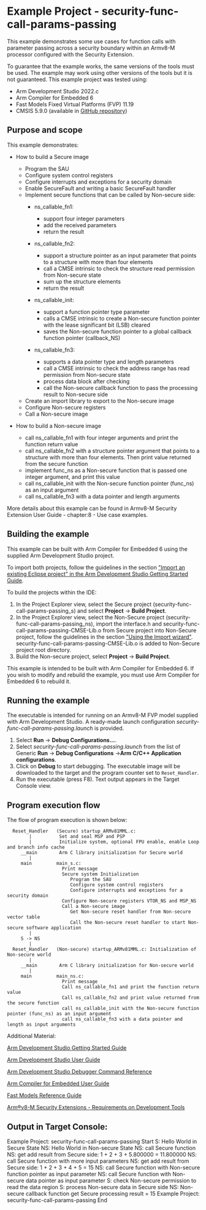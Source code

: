 # Example Project - security-func-call-params-passing

This example demonstrates some use cases for function calls with parameter passing across a security boundary within an Armv8-M processor configured with the Security Extension.

To guarantee that the example works, the same versions of the tools must be used. The example may work using other versions of the tools but it is not guaranteed. This example project was tested using:

- Arm Development Studio 2022.c
- Arm Compiler for Embedded 6
- Fast Models Fixed Virtual Platforms (FVP) 11.19
- CMSIS 5.9.0 (available in [GitHub repository](https://github.com/ARM-software/CMSIS_5))

## Purpose and scope

This example demonstrates:

+  How to build a Secure image 
    * Program the SAU
    * Configure system control registers
    * Configure interrupts and exceptions for a security domain
    * Enable SecureFault and writing a basic SecureFault handler
    * Implement secure functions that can be called by Non-secure side:
        * ns_callable_fn1:  
            * support four integer parameters
            * add the received parameters 
            * return the result

        * ns_callable_fn2:  
            * support a structure pointer as an input parameter that points to a structure with more than four elements
            * call a CMSE intrinsic to check the structure read permission from Non-secure state
            * sum up the structure elements
            * return the result

        * ns_callable_init: 
            * support a function pointer type parameter
            * calls a CMSE intrinsic to create a Non-secure function pointer with the lease significant bit (LSB) cleared
            * saves the Non-secure function pointer to a global callback function pointer (callback_NS)

        * ns_callable_fn3:  
           * supports a data pointer type and length parameters
           * call a CMSE intrinsic to check the address range has read permission from Non-secure state
           * process data block after checking
           * call the Non-secure callback function to pass the processing result to Non-secure side    
    * Create an import library to export to the Non-secure image
    * Configure Non-secure registers
    * Call a Non-secure image
    
+ How to build a Non-secure image
    * call ns_callable_fn1 with four integer arguments and print the function return value
    * call ns_callable_fn2 with a structure pointer argument that points to a structure with more than four elements. Then print value returned from the secure function
    * implement func_ns as a Non-secure function that is passed one integer argument, and print this value
    * call ns_callable_init with the Non-secure function pointer (func_ns) as an input argument
    * call ns_callable_fn3 with a data pointer and length arguments

More details about this example can be found in Armv8-M Security Extension User Guide - chapter:8 - Use case examples.

## Building the example

This example can be built with Arm Compiler for Embedded 6 using the supplied Arm Development Studio  project.

To import both projects, follow the guidelines in the section ["Import an existing Eclipse project" in the Arm Development Studio Getting Started Guide](https://developer.arm.com/documentation/101469/2022-1/Projects-and-examples-in-Arm-Development-Studio/Importing-and-exporting-projects/Import-an-existing-Eclipse-project?lang=en).

To build the projects within the IDE:

1. In the Project Explorer view, select the Secure project (security-func-call-params-passing_s) and select **Project** → **Build Project**.
2. In the Project Explorer view, select the Non-Secure project (security-func-call-params-passing_ns), import the interface.h and security-func-call-params-passing-CMSE-Lib.o from Secure project into Non-Secure project, follow the guidelines in the section ["Using the Import wizard"](https://developer.arm.com/documentation/101469/2022-2/Projects-and-examples-in-Arm-Development-Studio/Importing-and-exporting-projects/Using-the-Import-wizard?lang=en).
   security-func-call-params-passing-CMSE-Lib.o is added to Non-Secure project root directory. 
3. Build the Non-secure project, select **Project** → **Build Project**.

This example is intended to be built with Arm Compiler for Embedded 6. If you wish to modify and rebuild the example, you must use Arm Compiler for Embedded 6 to rebuild it.


## Running the example

The executable is intended for running on an Armv8-M FVP model supplied with Arm Development Studio. A ready-made launch configuration *security-func-call-params-passing.launch* is provided.

1. Select **Run** ->  **Debug Configurations...**.
2. Select *security-func-call-params-passing.launch* from the list of Generic **Run** -> **Debug Configurations** ->**Arm C/C++ Application configurations**.
3. Click on **Debug** to start debugging. The executable image will be downloaded to the target and the program counter set to `Reset_Handler`.
4. Run the executable (press F8). Text output appears in the Target Console view.

## Program execution flow
The flow of program execution is shown below:

      Reset_Handler   (Secure) startup_ARMv81MML.c: 
            |          Set and seal MSP and PSP
            |          Initialize system, optional FPU enable, enable Loop and branch info cache
         __main        Arm C library initialization for Secure world
            |
         main         main_s.c:
                        Print message
                        Secure system Initialization
                           Program the SAU
                           Configure system control registers
                           Configure interrupts and exceptions for a security domain
                        Configure Non-secure registers VTOR_NS and MSP_NS
                        Call a Non-secure image
                           Get Non-secure reset handler from Non-secure vector table
                           Call the Non-secure reset handler to start Non-secure software application
            |
         S -> NS
            |
      Reset_Handler   (Non-secure) startup_ARMv81MML.c: Initialization of Non-secure world
            |
         __main        Arm C library initialization for Non-secure world
            |
         main         main_ns.c:
                        Print message
                        Call ns_callable_fn1 and print the function return value
                        Call ns_callable_fn2 and print value returned from the secure function
                        call ns_callable_init with the Non-secure function pointer (func_ns) as an input argument
                        call ns_callable_fn3 with a data pointer and length as input arguments

Additional Material:

[Arm Development Studio Getting Started Guide](https://developer.arm.com/documentation/101469)

[Arm Development Studio User Guide](https://developer.arm.com/documentation/101470)

[Arm Development Studio Debugger Command Reference](https://developer.arm.com/documentation/101471)

[Arm Compiler for Embedded User Guide](https://developer.arm.com/documentation/100748/latest/)

[Fast Models Reference Guide](https://developer.arm.com/documentation/100964/1119/Microcontroller-Prototyping-System-2/MPS2---memory-maps/MPS2---memory-map-for-models-with-the-Armv8-M-additions?lang=en)

[Arm®v8-M Security Extensions - Requirements on Development Tools ](https://arm-software.github.io/acle/cmse/)

## Output in Target Console:
Example Project: security-func-call-params-passing Start
S: Hello World in Secure State 
NS: Hello World in Non-secure State 
NS: call Secure function
NS: get add result from Secure side: 1 + 2 + 3 + 5.800000 = 11.800000
NS: call Secure function with more input parameters
NS: get add result from Secure side: 1 + 2 + 3 + 4 + 5 = 15
NS: call Secure function with Non-secure function pointer as input parameter 
NS: call Secure function with Non-secure data pointer as input parameter 
S: check Non-secure permission to read the data region 
S: process Non-secure data in Secure side
NS: Non-secure callback function get Secure processing result = 15
Example Project: security-func-call-params-passing End